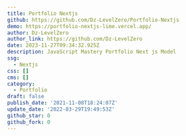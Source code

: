 ```yaml
---
title: Portfolio Nextjs
github: https://github.com/Dz-LevelZero/Portfolio-Nextjs
demo: https://portfolio-nextjs-lime.vercel.app/
author: Dz-LevelZero
author_link: https://github.com/Dz-LevelZero
date: 2023-11-27T09:34:32.925Z
description: JavaScript Mastery Portfolio Next js Model
ssg:
  - Nextjs
css: []
cms: []
category:
  - Portfolio
draft: false
publish_date: '2021-11-08T18:24:07Z'
update_date: '2022-03-29T19:49:53Z'
github_star: 0
github_fork: 0
---
```

